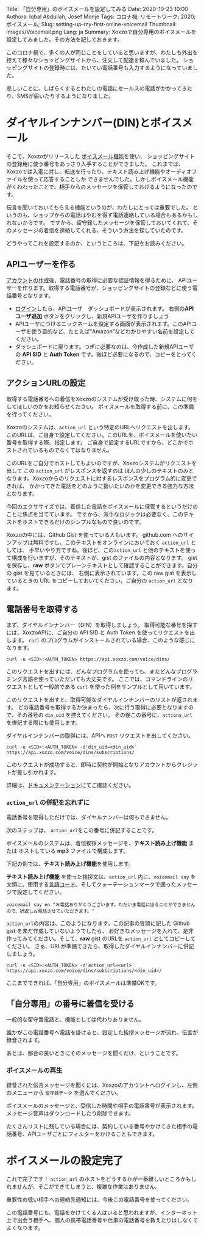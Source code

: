 Title: 「自分専用」のボイスメールを設定してみる
Date: 2020-10-23 10:00
Authors: Iqbal Abdullah, Josef Monje
Tags: コロナ禍; リモートワーク; 2020; ボイスメール;
Slug: setting-up-my-first-online-voicemail
Thumbnail: images/Voicemail.png
Lang: ja
Summary: Xoxzoで自分専用のボイスメールを設定してみました。その方法を記しておきます。

このコロナ禍で、多くの人が同じことをしていると思いますが、わたしも外出を控えて様々なショッピングサイトから、注文して配達を頼んでいました。
ショッピングサイトの登録時には、たいてい電話番号も入力するようになっていました。

悲しいことに、しばらくするとわたしの電話にセールスの電話がかかってきたり、SMSが届いたりするようになりました。

# ダイヤルインナンバー(DIN)とボイスメール

そこで、Xoxzoがリリースした [ボイスメール機能]({filename}/Announcements/2020-10-20-voicemail-release-en.md)を使い、
ショッピングサイトの登録用に使う番号をあっさり入手することができました。
これまでは、Xoxzoでは入電に対し、転送を行ったり、テキスト読み上げ機能やオーディオファイルを使って応答することしか
できませんでした。しかしボイスメール機能がくわわったことで、相手からのメッセージを保管しておけるようになったのです。

伝言を聞いておいてもらえる機能というのが、わたしにとっては重要でした。
というのも、ショップからの電話はやむを得ず電話連絡している場合もあるかもしれないからです。
ですから、留守録したメッセージを保管しておいてくれて、そのメッセージの着信を連絡してくれる、そういう方法を探していたのです。

どうやってこれを設定するのか、というところは、下記をお読みください。


## APIユーザーを作る

[アカウントの作成](https://www.xoxzo.com/ja/accounts/signup/)後、電話番号の取得に必要な認証情報を得るために、
APIユーザーを作ります。取得する電話番号が、ショッピングサイトの登録などに使う電話番号となります。

- [ログイン](https://www.xoxzo.com/ja/accounts/login/)したら、APIユーザ　ダッシュボードが表示されます。 右側の**APIユーザ追加** ボタンをクリックし、新規APIユーザを作りましょう
- APIユーザにつけるニックネームを設定する画面が表示されます。このAPIユーザを使う目的など、たとえば”Amazon”などわかりやすい名前を設定してください。
- ダッシュボードに戻ります。つぎに必要なのは、今作成した新規APIユーザの **API SID** と **Auth Token** です。後ほど必要になるので、コピーをとってください。

## アクションURLの設定

取得する電話番号への着信をXoxzoのシステムが受け取った時、システムに何をしてほしいのかをお知らせください。
ボイスメールを取得する前に、この準備を行ってください。

Xoxzoのシステムは、`action_url` という特定のURLへリクエストを出します。
このURLは、ご自身で設定してください。このURLを、ボイスメールを使いたい番号を取得する際、指定します。
ご自身で設定するURLですから、どこかでホストされているものでなくてはなりません。

このURLをご自分でホストしてもよいのですが、Xoxzoシステムがリクエストを出して この `action_url` がレスポンスを返すのは
ほんの少しのテキストのみとなります。Xoxzoからのリクエストに対するレスポンスをプログラム的に変更できれば、
かかってきた電話をどのように扱いたいのかを変更できる強力な方法となります。

今回のエクササイズでは、着信した電話をボイスメールに保管するというだけのことに焦点を当てています。
ですから、派手なロジックは必要なく、このテキストをホストできるだけのシンプルなもので良いのです。

Xoxzoの中には、Github Gist を使っている人もいます。
github.com へのサインアップは無料ですし、このテキストをオンラインにおいておく `action_url` としては、
手早いやり方ですね。後ほど、この`action_url` と他のテキストを使って構成を行いますが、そのテキストが、gist のファイルの内容となります。
gist を保存し、**raw** ボタンでプレーンテキストとして確認することができます。自分の gist を見ているときには、
右側に表示されています。この raw gist を表示しているときの URL をコピーしておいてください。ご自分の `action_url` となります。

## 電話番号を取得する

まず、ダイヤルインナンバー（DIN）を取得しましょう。
取得可能な番号を探すには、XoxzoAPIに、ご自分の API SID と Auth Token を使ってリクエストを出します。
`curl` のプログラムがインストールされている場合、このような感じになります。

```
curl -u <SID>:<AUTH_TOKEN> https://api.xoxzo.com/voice/dins/
```

このリクエストを出すには、どんなプログラムを使っても、またどんなプログラミング言語を使っていただいても大丈夫です。
ここでは、コマンドラインのリクエストとして一般的である `curl` を使った例をサンプルとして用いています。

このリクエストを出すと、取得可能なダイヤルインナンバーのリストが返されます。
どの電話番号を取得するか決まったら、次に行う取得に必要となりますので、その番号の `din_uid` を控えてください。
その後この番号に、`actiona_url` を併記する際にも使用します。

ダイヤルインナンバーの取得には、APIへ `POST` リクエストを出してください。

```
curl -u <SID>:<AUTH_TOKEN> -d'din_uid=<din_uid>' https://api.xoxzo.com/voice/dins/subscriptions/
```

このリクエストが成功すると、即時に契約が開始となりアカウントからクレジットが差し引かれます。

詳細は、[ドキュメンテーション](https://docs.xoxzo.com/ja/din.html#finding-a-dial-in-number-via-api)にてご確認ください。

### `action_url` の併記を忘れずに

電話番号を取得しただけでは、ダイヤルナンバーは何もできません。

次のステップは、 `action_url`をこの番号に併記することです。

ボイスメールのシステムは、着信挨拶メッセージを、**テキスト読み上げ機能** または ホストしている **mp3** ファイルで構成します。

下記の例では、**テキスト読み上げ機能**を使用します。

**テキスト読み上げ機能** を使った挨拶文は、`action_url` 内に、`voicemail say` を文頭に、使用する[言語コード](https://docs.xoxzo.com/ja/utilsapi.html#tts-lang-label)、そしてクォーテーションマークで囲ったメッセージで設定してください。

```
voicemail say en "お電話ありがとうございます。ただいま電話に出ることができませんので、折返しお電話させていただきます。"
```

`action_url`の内容は、このようになります。この記事の冒頭に記した Github gist を未だ作成していないようでしたら、
お好きなメッセージを入れて、是非作ってみてください。そして、**raw** gist のURLを `action_url` としてコピーしてください。
さぁ、URLが準備できたら、取得したダイヤルインナンバーに併記しましょう。

```
curl -u <SID>:<AUTH_TOKEN> -d'action_url=<url>' https://api.xoxzo.com/voice/dins/subscriptions/<din_uid>/
```
 
ここまでできれば、「自分専用」のボイスメールは準備OKです。

## 「自分専用」の番号に着信を受ける

一般的な留守番電話と、機能としては代わりありません。

誰かがこの電話番号へ電話を掛けると、設定した挨拶メッセージが流れ、伝言が録音されます。

あとは、都合の良いときにそのメッセージを聞くだけ、ということです。

### ボイスメールの再生

録音された伝言メッセージを聞くには、Xoxzoのアカウントへログインし、左側のメニューから `留守録データ` を選んでください。

ボイスメールのメッセージと、受信した時間や相手の電話番号が表示されます。メッセージ音声はダウンロードしたり削除できます。

たくさんリストに残している場合には、契約している番号やかけてきた相手の電話番号、APIユーザごとにフィルターをかけることもできます。

# ボイスメールの設定完了

これで完了です！
`action_url` のホストをどうするかが一番難しいところかもしれませんが、そこができてしまうと、複雑な作業はありません。

重要性の低い相手への連絡先通知には、今後この電話番号を使ってください。

この電話番号にも、電話をかけてくる人はいると思われますが、インターネット上で出会う相手へ、個人の携帯電話番号や仕事の電話番号を教えたりはしなくてよくなります。

